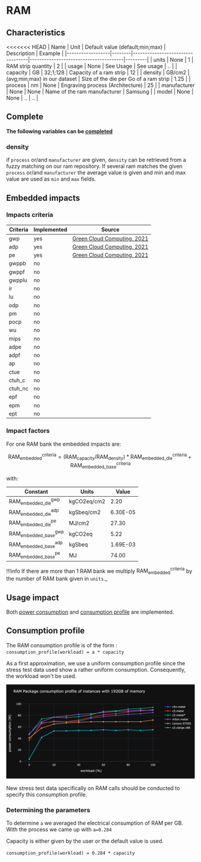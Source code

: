 # RAM

## Characteristics

<<<<<<< HEAD
| Name             | Unit   | Default value (default;min;max)  | Description                           | Example |
|------------------|--------|----------------------------------|---------------------------------------|---------|
| units            | None   | 1                                | RAM strip quantity                    | 2       |
| usage            | None   | See Usage                        | See usage                             | ..      |
| capacity         | GB     | 32;1;128                         | Capacity of a ram strip               | 12      |
| density          | GB/cm2 | (avg;min;max) in our dataset     | Size of the die per Go of a ram strip | 1.25    |
| process          | nm     | None                             | Engraving process (Architecture)      | 25      |
| manufacturer     | None   | None                             | Name of the ram manufacturer          | Samsung |
| model            | None   | None                             | ..                                    | ..      |


## Complete

**The following variables can be [completed](../auto_complete.md)**

### density

if ```process``` or/and ```manufacturer``` are given, ```density``` can be retrieved from a fuzzy matching on our ram repository.
If several ram matches the given ```process``` or/and ```manufacturer``` the average value is given and min and max value are used as ```min``` and ```max``` fields.

## Embedded impacts

### Impacts criteria

| Criteria | Implemented | Source                                                                                                                                                         | 
|----------|-------------|----------------------------------------------------------------------------------------------------------------------------------------------------------------|
| gwp      | yes         | [Green Cloud Computing, 2021](https://www.umweltbundesamt.de/sites/default/files/medien/5750/publikationen/2021-06-17_texte_94-2021_green-cloud-computing.pdf) |
| adp      | yes         | [Green Cloud Computing, 2021](https://www.umweltbundesamt.de/sites/default/files/medien/5750/publikationen/2021-06-17_texte_94-2021_green-cloud-computing.pdf) |
| pe       | yes         | [Green Cloud Computing, 2021](https://www.umweltbundesamt.de/sites/default/files/medien/5750/publikationen/2021-06-17_texte_94-2021_green-cloud-computing.pdf) |
| gwppb    | no          |                                                                                                                                                                |
| gwppf    | no          |                                                                                                                                                                |
| gwpplu   | no          |                                                                                                                                                                |
| ir       | no          |                                                                                                                                                                |
| lu       | no          |                                                                                                                                                                |
| odp      | no          |                                                                                                                                                                |
| pm       | no          |                                                                                                                                                                |
| pocp     | no          |                                                                                                                                                                |
| wu       | no          |                                                                                                                                                                |
| mips     | no          |                                                                                                                                                                |
| adpe     | no          |                                                                                                                                                                |
| adpf     | no          |                                                                                                                                                                |
| ap       | no          |                                                                                                                                                                |
| ctue     | no          |                                                                                                                                                                |
| ctuh_c   | no          |                                                                                                                                                                |
| ctuh_nc  | no          |                                                                                                                                                                |
| epf      | no          |                                                                                                                                                                |
| epm      | no          |                                                                                                                                                                |
| ept      | no          |                                                                                                                                                                |

### Impact factors

For one RAM bank the embedded impacts are:

$$
\text{RAM}_\text{embedded}^\text{criteria} = (\text{RAM}_{\text{capacity}} / \text{RAM}_{\text{density}}) * \text{RAM}_\text{embedded_die}^\text{criteria} + \text{RAM}_\text{embedded_base}^\text{criteria}
$$

with:

| Constant                                      | Units       | Value      |
|-----------------------------------------------|-------------|------------|
| $\text{RAM}_\text{embedded_die}^\text{gwp}$   | kgCO2eq/cm2 | 2.20       |
| $\text{RAM}_\text{embedded_die}^\text{adp}$   | kgSbeq/cm2  | 6.30E-05   |
| $\text{RAM}_\text{embedded_die}^\text{pe}$    | MJ/cm2      | 27.30      |
| $\text{RAM}_\text{embedded_base}^\text{gwp}$  | kgCO2eq     | 5.22       |
| $\text{RAM}_\text{embedded_base}^\text{adp}$  | kgSbeq      | 1.69E-03   |
| $\text{RAM}_\text{embedded_base}^\text{pe}$   | MJ          | 74.00      |

!!!info
    If there are more than 1 RAM bank we multiply $\text{RAM}_\text{embedded}^\text{criteria}$ by the number of RAM bank given in `units`._


## Usage impact

Both [power consumption](../usage/elec_conso.md) and [consumption profile](../consumption_profile.md) are implemented.

## Consumption profile

The RAM consumption profile is of the form : ```consumption_profile(workload) = a * capacity```

As a first approximation, we use a uniform consumption profile since the stress test data used show a rather uniform
consumption. Consequently, the workload won't be used.

![cp_ram.png](cp_ram.png)

New stress test data specifically on RAM calls should be conducted to specify this consumption profile.

### Determining the parameters

To determine ```a``` we averaged the electrical consumption of RAM per GB. With the process we came up with ```a=0.284```

Capacity is either given by the user or the default value is used.

```consumption_profile(workload) = 0.284 * capacity```
